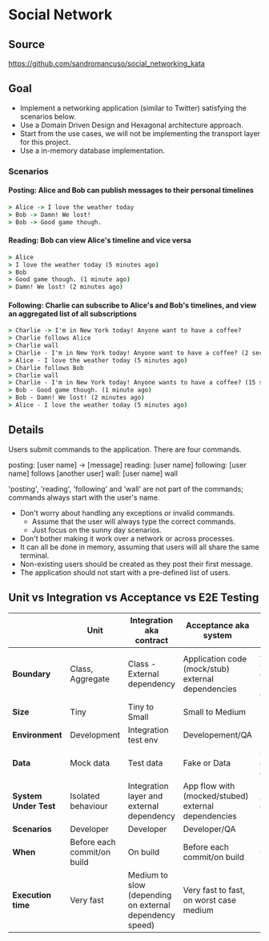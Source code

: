 # Social Network

## Source

<https://github.com/sandromancuso/social_networking_kata>

## Goal

- Implement a networking application (similar to Twitter) satisfying the scenarios below.
- Use a Domain Driven Design and Hexagonal architecture approach.
- Start from the use cases, we will not be implementing the transport layer for this project.
- Use a in-memory database implementation.

### Scenarios

#### Posting: Alice and Bob can publish messages to their personal timelines

```cmd
> Alice -> I love the weather today
> Bob -> Damn! We lost!
> Bob -> Good game though.
```

#### Reading: Bob can view Alice's timeline and vice versa

```cmd
> Alice
> I love the weather today (5 minutes ago)
> Bob
> Good game though. (1 minute ago)
> Damn! We lost! (2 minutes ago)
```

#### Following: Charlie can subscribe to Alice's and Bob's timelines, and view an aggregated list of all subscriptions

```cmd
> Charlie -> I'm in New York today! Anyone want to have a coffee?
> Charlie follows Alice
> Charlie wall
> Charlie - I'm in New York today! Anyone want to have a coffee? (2 seconds ago)
> Alice - I love the weather today (5 minutes ago)
> Charlie follows Bob
> Charlie wall
> Charlie - I'm in New York today! Anyone wants to have a coffee? (15 seconds ago)
> Bob - Good game though. (1 minute ago)
> Bob - Damn! We lost! (2 minutes ago)
> Alice - I love the weather today (5 minutes ago)
```

## Details

Users submit commands to the application.
There are four commands.

posting: [user name] -> [message]
reading: [user name]
following: [user name] follows [another user]
wall: [user name] wall

'posting', 'reading', 'following' and 'wall' are not part of the commands; commands always start with the user's name.

- Don't worry about handling any exceptions or invalid commands.
  - Assume that the user will always type the correct commands.
  - Just focus on the sunny day scenarios.
- Don't bother making it work over a network or across processes.
- It can all be done in memory, assuming that users will all share the same terminal.
- Non-existing users should be created as they post their first message.
- The application should not start with a pre-defined list of users.

## Unit vs Integration vs Acceptance vs E2E Testing

|                       | **Unit**                    | **Integration aka contract**                            | **Acceptance aka system**                           | **E2e aka functional**                                      |
| --------------------- | --------------------------- | ------------------------------------------------------- | --------------------------------------------------- | ----------------------------------------------------------- |
| **Boundary**          | Class, Aggregate            | Class - External dependency                             | Application code (mock/stub) external dependencies  | Application and network dependencies services and databases |
| **Size**              | Tiny                        | Tiny to Small                                           | Small to Medium                                     | Large                                                       |
| **Environment**       | Development                 | Integration test env                                    | Developement/QA                                     | Prod like                                                   |
| **Data**              | Mock data                   | Test data                                               | Fake or Data                                        | Copy of real data or real data                              |
| **System Under Test** | Isolated behaviour          | Integration layer and external dependency               | App flow with (mocked/stubed) external dependencies | App and all dependencies                                    |
| **Scenarios**         | Developer                   | Developer                                               | Developer/QA                                        | End user                                                    |
| **When**              | Before each commit/on build | On build                                                | Before each commit/on build                         | On build                                                    |
| **Execution time**    | Very fast                   | Medium to slow (depending on external dependency speed) | Very fast to fast, on worst case medium             | Slow                                                        |
